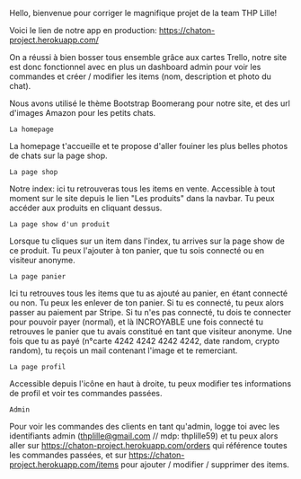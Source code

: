 Hello, bienvenue pour corriger le magnifique projet de la team THP Lille!

Voici le lien de notre app en production: 
https://chaton-project.herokuapp.com/

On a réussi à bien bosser tous ensemble grâce aux cartes Trello, notre site est donc fonctionnel avec en plus un dashboard admin pour voir les commandes et créer / modifier les items (nom, description et photo du chat). 

Nous avons utilisé le thème Bootstrap Boomerang pour notre site, et des url d'images Amazon pour les petits chats. 

	La homepage
La homepage t'accueille et te propose d'aller fouiner les plus belles photos de chats sur la page shop.

	La page shop
Notre index: ici tu retrouveras tous les items en vente. Accessible à tout moment sur le site depuis le lien "Les produits" dans la navbar. Tu peux accéder aux produits en cliquant dessus.

	La page show d'un produit
Lorsque tu cliques sur un item dans l'index, tu arrives sur la page show de ce produit. Tu peux l'ajouter à ton panier, que tu sois connecté ou en visiteur anonyme.

	La page panier
Ici tu retrouves tous les items que tu as ajouté au panier, en étant connecté ou non. Tu peux les enlever de ton panier. Si tu es connecté, tu peux alors passer au paiement par Stripe. Si tu n'es pas connecté, tu dois te connecter pour pouvoir payer (normal), et là INCROYABLE une fois connecté tu retrouves le panier que tu avais constitué en tant que visiteur anonyme. 
Une fois que tu as payé (n°carte 4242 4242 4242 4242, date random, crypto random), tu reçois un mail contenant l'image et te remerciant. 

	La page profil
Accessible depuis l'icône en haut à droite, tu peux modifier tes informations de profil et voir tes commandes passées.


	Admin
Pour voir les commandes des clients en tant qu'admin, logge toi avec les identifiants admin (thplille@gmail.com // mdp: thplille59) et tu peux alors aller sur https://chaton-project.herokuapp.com/orders qui référence toutes les commandes passées, et sur https://chaton-project.herokuapp.com/items pour ajouter / modifier / supprimer des items.
